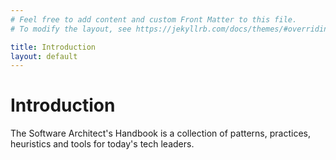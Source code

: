 ```yaml
---
# Feel free to add content and custom Front Matter to this file.
# To modify the layout, see https://jekyllrb.com/docs/themes/#overriding-theme-defaults

title: Introduction
layout: default
---
```


# Introduction

The Software Architect's Handbook is a collection of patterns, practices, heuristics and tools for today's tech leaders.
